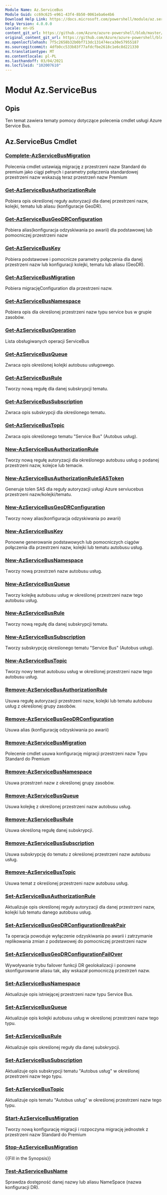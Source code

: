 ```yaml
---
Module Name: Az.ServiceBus
Module Guid: cc69c625-e961-43f4-8b50-0061eba6e4b6
Download Help Link: https://docs.microsoft.com/powershell/module/az.servicebus
Help Version: 4.0.0.0
Locale: en-US
content_git_url: https://github.com/Azure/azure-powershell/blob/master/src/ServiceBus/ServiceBus/help/Az.ServiceBus.md
original_content_git_url: https://github.com/Azure/azure-powershell/blob/master/src/ServiceBus/ServiceBus/help/Az.ServiceBus.md
ms.openlocfilehash: 7f5c2658b32b0bf713dc131474eca30e57955187
ms.sourcegitcommit: 4dfb0cc533b83f77afdcfbe2618c1e6c8d221330
ms.translationtype: MT
ms.contentlocale: pl-PL
ms.lasthandoff: 03/04/2021
ms.locfileid: "102007610"
---
```

# Moduł Az.ServiceBus
## Opis
Ten temat zawiera tematy pomocy dotyczące polecenia cmdlet usługi Azure Service Bus.

## Az.ServiceBus Cmdlet
### [Complete-AzServiceBusMigration](Complete-AzServiceBusMigration.md)
Polecenia cmdlet ustawiają migrację z przestrzeni nazw Standard do premium jako ciągi pełnych i parametry połączenia standardowej przestrzeni nazw wskazują teraz przestrzeń nazw Premium

### [Get-AzServiceBusAuthorizationRule](Get-AzServiceBusAuthorizationRule.md)
Pobiera opis określonej reguły autoryzacji dla danej przestrzeni nazw, kolejki, tematu lub aliasu (konfiguracje GeoDR). 

### [Get-AzServiceBusGeoDRConfiguration](Get-AzServiceBusGeoDRConfiguration.md)
Pobiera alias(konfiguracja odzyskiwania po awarii) dla podstawowej lub pomocniczej przestrzeni nazw

### [Get-AzServiceBusKey](Get-AzServiceBusKey.md)
Pobiera podstawowe i pomocnicze parametry połączenia dla danej przestrzeni nazw lub konfiguracji kolejki, tematu lub aliasu (GeoDR).

### [Get-AzServiceBusMigration](Get-AzServiceBusMigration.md)
Pobiera migracjęConfiguration dla przestrzeni nazw.

### [Get-AzServiceBusNamespace](Get-AzServiceBusNamespace.md)
Pobiera opis dla określonej przestrzeni nazw typu service bus w grupie zasobów.

### [Get-AzServiceBusOperation](Get-AzServiceBusOperation.md)
Lista obsługiwanych operacji ServiceBus

### [Get-AzServiceBusQueue](Get-AzServiceBusQueue.md)
Zwraca opis określonej kolejki autobusu usługowego.

### [Get-AzServiceBusRule](Get-AzServiceBusRule.md)
Tworzy nową regułę dla danej subskrypcji tematu. 

### [Get-AzServiceBusSubscription](Get-AzServiceBusSubscription.md)
Zwraca opis subskrypcji dla określonego tematu.

### [Get-AzServiceBusTopic](Get-AzServiceBusTopic.md)
Zwraca opis określonego tematu "Service Bus" (Autobus usług).

### [New-AzServiceBusAuthorizationRule](New-AzServiceBusAuthorizationRule.md)
Tworzy nową regułę autoryzacji dla określonego autobusu usług o podanej przestrzeni nazw, kolejce lub temacie.

### [New-AzServiceBusAuthorizationRuleSASToken](New-AzServiceBusAuthorizationRuleSASToken.md)
Generuje tolen SAS dla reguły autoryzacji usługi Azure serviucebus przestrzeni nazw/kolejki/tematu. 

### [New-AzServiceBusGeoDRConfiguration](New-AzServiceBusGeoDRConfiguration.md)
Tworzy nowy alias(konfiguracja odzyskiwania po awarii)

### [New-AzServiceBusKey](New-AzServiceBusKey.md)
Ponowne generowanie podstawowych lub pomocniczych ciągów połączenia dla przestrzeni nazw, kolejki lub tematu autobusu usług.

### [New-AzServiceBusNamespace](New-AzServiceBusNamespace.md)
Tworzy nową przestrzeń nazw autobusu usług.

### [New-AzServiceBusQueue](New-AzServiceBusQueue.md)
Tworzy kolejkę autobusu usług w określonej przestrzeni nazw tego autobusu usług.

### [New-AzServiceBusRule](New-AzServiceBusRule.md)
Tworzy nową regułę dla danej subskrypcji tematu. 

### [New-AzServiceBusSubscription](New-AzServiceBusSubscription.md)
Tworzy subskrypcję określonego tematu "Service Bus" (Autobus usług).

### [New-AzServiceBusTopic](New-AzServiceBusTopic.md)
Tworzy nowy temat autobusu usług w określonej przestrzeni nazw tego autobusu usług.

### [Remove-AzServiceBusAuthorizationRule](Remove-AzServiceBusAuthorizationRule.md)
Usuwa regułę autoryzacji przestrzeni nazw, kolejki lub tematu autobusu usług z określonej grupy zasobów.

### [Remove-AzServiceBusGeoDRConfiguration](Remove-AzServiceBusGeoDRConfiguration.md)
Usuwa alias (konfigurację odzyskiwania po awarii)

### [Remove-AzServiceBusMigration](Remove-AzServiceBusMigration.md)
Polecenie cmdlet usuwa konfigurację migracji przestrzeni nazw Typu Standard do Premium

### [Remove-AzServiceBusNamespace](Remove-AzServiceBusNamespace.md)
Usuwa przestrzeń nazw z określonej grupy zasobów. 

### [Remove-AzServiceBusQueue](Remove-AzServiceBusQueue.md)
Usuwa kolejkę z określonej przestrzeni nazw autobusu usług.

### [Remove-AzServiceBusRule](Remove-AzServiceBusRule.md)
Usuwa określoną regułę danej subskrypcji.

### [Remove-AzServiceBusSubscription](Remove-AzServiceBusSubscription.md)
Usuwa subskrypcję do tematu z określonej przestrzeni nazw autobusu usług.

### [Remove-AzServiceBusTopic](Remove-AzServiceBusTopic.md)
Usuwa temat z określonej przestrzeni nazw autobusu usług.

### [Set-AzServiceBusAuthorizationRule](Set-AzServiceBusAuthorizationRule.md)
Aktualizuje opis określonej reguły autoryzacji dla danej przestrzeni nazw, kolejki lub tematu danego autobusu usług.

### [Set-AzServiceBusGeoDRConfigurationBreakPair](Set-AzServiceBusGeoDRConfigurationBreakPair.md)
Ta operacja powoduje wyłączenie odzyskiwania po awarii i zatrzymanie replikowania zmian z podstawowej do pomocniczej przestrzeni nazw

### [Set-AzServiceBusGeoDRConfigurationFailOver](Set-AzServiceBusGeoDRConfigurationFailOver.md)
Wywoływanie trybu failover funkcji DR geolokalizacji i ponowne skonfigurowanie aliasu tak, aby wskazał pomocniczą przestrzeń nazw.

### [Set-AzServiceBusNamespace](Set-AzServiceBusNamespace.md)
Aktualizuje opis istniejącej przestrzeni nazw typu Service Bus.

### [Set-AzServiceBusQueue](Set-AzServiceBusQueue.md)
Aktualizuje opis kolejki autobusu usług w określonej przestrzeni nazw tego typu.

### [Set-AzServiceBusRule](Set-AzServiceBusRule.md)
Aktualizuje opis określonej reguły dla danej subskrypcji.

### [Set-AzServiceBusSubscription](Set-AzServiceBusSubscription.md)
Aktualizuje opis subskrypcji tematu "Autobus usług" w określonej przestrzeni nazw tego typu.

### [Set-AzServiceBusTopic](Set-AzServiceBusTopic.md)
Aktualizuje opis tematu "Autobus usług" w określonej przestrzeni nazw tego typu.

### [Start-AzServiceBusMigration](Start-AzServiceBusMigration.md)
Tworzy nową konfigurację migracji i rozpoczyna migrację jednostek z przestrzeni nazw Standard do Premium

### [Stop-AzServiceBusMigration](Stop-AzServiceBusMigration.md)
{{Fill in the Synopsis}}

### [Test-AzServiceBusName](Test-AzServiceBusName.md)
Sprawdza dostępność danej nazwy lub aliasu NameSpace (nazwa konfiguracji DR). 

